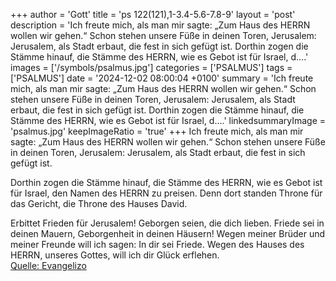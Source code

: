 +++
author = 'Gott'
title = 'ps 122(121),1-3.4-5.6-7.8-9'
layout = 'post'
description = 'Ich freute mich, als man mir sagte:  „Zum Haus des HERRN wollen wir gehen.“ Schon stehen unsere Füße in deinen Toren, Jerusalem: Jerusalem, als Stadt erbaut,  die fest in sich gefügt ist.  Dorthin zogen die Stämme hinauf, die Stämme des HERRN,  wie es Gebot ist für Israel,  d....'
images = ['/symbols/psalmus.jpg']
categories = ['PSALMUS']
tags = ['PSALMUS']
date = '2024-12-02 08:00:04 +0100'
summary = 'Ich freute mich, als man mir sagte:  „Zum Haus des HERRN wollen wir gehen.“ Schon stehen unsere Füße in deinen Toren, Jerusalem: Jerusalem, als Stadt erbaut,  die fest in sich gefügt ist.  Dorthin zogen die Stämme hinauf, die Stämme des HERRN,  wie es Gebot ist für Israel,  d....'
linkedsummaryImage = 'psalmus.jpg'
keepImageRatio = 'true'
+++
Ich freute mich, als man mir sagte: 
„Zum Haus des HERRN wollen wir gehen.“
Schon stehen unsere Füße in deinen Toren, Jerusalem:
Jerusalem, als Stadt erbaut, 
die fest in sich gefügt ist.

Dorthin zogen die Stämme hinauf, die Stämme des HERRN, 
wie es Gebot ist für Israel, 
den Namen des HERRN zu preisen.<!--more-->
Denn dort standen Throne für das Gericht, 
die Throne des Hauses David.

Erbittet Frieden für Jerusalem! Geborgen seien, die dich lieben.
Friede sei in deinen Mauern, Geborgenheit in deinen Häusern! 
Wegen meiner Brüder und meiner Freunde will ich sagen: In dir sei Friede.
Wegen des Hauses des HERRN, unseres Gottes, will ich dir Glück erflehen.<br> [Quelle: Evangelizo](https://evangeliumtagfuertag.org/DE/gospel)